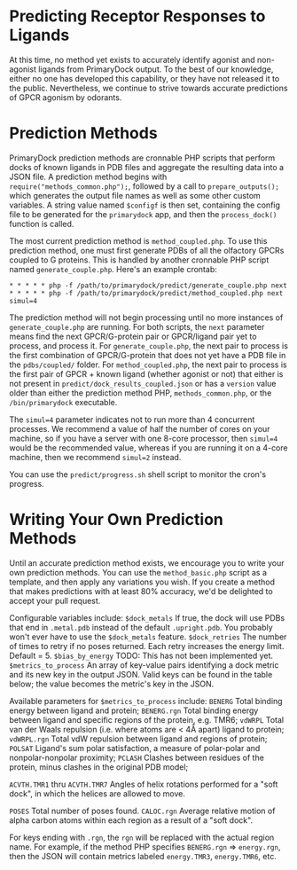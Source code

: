 
# Predicting Receptor Responses to Ligands

At this time, no method yet exists to accurately identify agonist and non-agonist ligands from PrimaryDock output.
To the best of our knowledge, either no one has developed this capability, or they have not released it to the public.
Nevertheless, we continue to strive towards accurate predictions of GPCR agonism by odorants.

# Prediction Methods

PrimaryDock prediction methods are cronnable PHP scripts that perform docks of known ligands in PDB files and aggregate
the resulting data into a JSON file. A prediction method begins with `require("methods_common.php");`, followed by a
call to `prepare_outputs();` which generates the output file names as well as some other custom variables. A string
value named `$configf` is then set, containing the config file to be generated for the `primarydock` app, and then the
`process_dock()` function is called.

The most current prediction method is `method_coupled.php`. To use this prediction method, one must first generate PDBs
of all the olfactory GPCRs coupled to G proteins. This is handled by another cronnable PHP script named
`generate_couple.php`. Here's an example crontab:

```
* * * * * php -f /path/to/primarydock/predict/generate_couple.php next
* * * * * php -f /path/to/primarydock/predict/method_coupled.php next simul=4
```

The prediction method will not begin processing until no more instances of `generate_couple.php` are running. For both
scripts, the `next` parameter means find the next GPCR/G-protein pair or GPCR/ligand pair yet to process, and process
it. For `generate_couple.php`, the next pair to process is the first combination of GPCR/G-protein that does not yet
have a PDB file in the `pdbs/coupled/` folder. For `method_coupled.php`, the next pair to process is the first pair of
GPCR + known ligand (whether agonist or not) that either is not present in `predict/dock_results_coupled.json` or has
a `version` value older than either the prediction method PHP, `methods_common.php`, or the `/bin/primarydock`
executable.

The `simul=4` parameter indicates not to run more than 4 concurrent processes. We recommend a value of half the number
of cores on your machine, so if you have a server with one 8-core processor, then `simul=4` would be the recommended
value, whereas if you are running it on a 4-core machine, then we recommend `simul=2` instead.

You can use the `predict/progress.sh` shell script to monitor the cron's progress.

# Writing Your Own Prediction Methods

Until an accurate prediction method exists, we encourage you to write your own prediction methods. You can use the
`method_basic.php` script as a template, and then apply any variations you wish. If you create a method that makes
predictions with at least 80% accuracy, we'd be delighted to accept your pull request.

Configurable variables include:
`$dock_metals`          If true, the dock will use PDBs that end in `.metal.pdb` instead of the default `.upright.pdb`.
                        You probably won't ever have to use the `$dock_metals` feature.
`$dock_retries`         The number of times to retry if no poses returned. Each retry increases the energy limit.
                        Default = 5.
`$bias_by_energy`       TODO: This has not been implemented yet.
`$metrics_to_process`   An array of key-value pairs identifying a dock metric and its new key in the output JSON.
                        Valid keys can be found in the table below; the value becomes the metric's key in the JSON.

Available parameters for `$metrics_to_process` include:
`BENERG`                Total binding energy between ligand and protein;
`BENERG.rgn`            Total binding energy between ligand and specific regions of the protein, e.g. TMR6;
`vdWRPL`                Total van der Waals repulsion (i.e. where atoms are < 4Å apart) ligand to protein;
`vdWRPL.rgn`            Total vdW repulsion between ligand and regions of protein;
`POLSAT`                Ligand's sum polar satisfaction, a measure of polar-polar and nonpolar-nonpolar proximity;
`PCLASH`                Clashes between residues of the protein, minus clashes in the original PDB model;

`ACVTH.TMR1` thru `ACVTH.TMR7`
                        Angles of helix rotations performed for a "soft dock", in which the helices are allowed to move.

`POSES`                 Total number of poses found.
`CALOC.rgn`             Average relative motion of alpha carbon atoms within each region as a result of a "soft dock".

For keys ending with `.rgn`, the `rgn` will be replaced with the actual region name. For example, if the method PHP
specifies `BENERG.rgn` => `energy.rgn`, then the JSON will contain metrics labeled `energy.TMR3`, `energy.TMR6`, etc.
